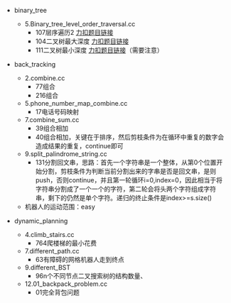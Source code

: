 * binary_tree    
    * 5.Binary_tree_level_order_traversal.cc
        * 107层序遍历2 [力扣题目链接](https://leetcode.cn/problems/binary-tree-level-order-traversal-ii/)
        * 104二叉树最大深度 [力扣题目链接](https://leetcode.cn/problems/maximum-depth-of-binary-tree/)
        * 111二叉树最小深度 [力扣题目链接](https://leetcode.cn/problems/minimum-depth-of-binary-tree/submissions/)（需要注意）

* back_tracking
    * 2.combine.cc
        * 77组合
        * 216组合
    * 5.phone_number_map_combine.cc
        * 17电话号码映射
    * 7.combine_sum.cc
        * 39组合相加
        * 40组合相加，关键在于排序，然后剪枝条件为在循环中重复的数字会造成结果的重复，continue即可
    * 9.split_palindrome_string.cc
        * 131分割回文串，思路：首先一个字符串是一个整体，从第0个位置开始分割，剪枝条件为判断当前分割出来的字串是否是回文串，是则push，否则continue，并且第一轮循环i=0,index=0，因此相当于将字符串分割成了一个一个的字符，第二轮会将头两个字符组成字符串，剩下的仍然是单个字符。递归的终止条件是index>=s.size()
    * 机器人的运动范围：easy

* dynamic_planning
    * 4.climb_stairs.cc
        * 764爬楼梯的最小花费
    * 7.different_path.cc
        * 63有障碍的网格机器人走到终点
    * 9.different_BST
        * 96n个不同节点二叉搜索树的结构数量、
    * 12.01_backpack_problem.cc
        * 01完全背包问题